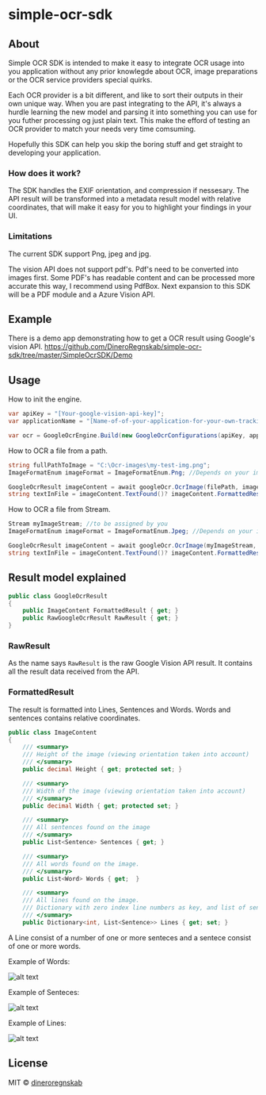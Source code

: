 # simple-ocr-sdk

## About
Simple OCR SDK is intended to make it easy to integrate OCR usage into you application without any prior knowlegde about OCR, image preparations or the OCR service providers special quirks.

Each OCR provider is a bit different, and like to sort their outputs in their own unique way. When you are past integrating to the API, it's always a hurdle learning the new model and parsing it into something you can use for you futher processing og just plain text. This make the efford of testing an OCR provider to match your needs very time comsuming.

Hopefully this SDK can help you skip the boring stuff and get straight to developing your application.

### How does it work?
The SDK handles the EXIF orientation, and compression if nessesary.
The API result will be transformed into a metadata result model with relative coordinates, that will make it easy for you to highlight your findings in your UI.

### Limitations
The current SDK support Png, jpeg and jpg.

The vision API does not support pdf's. Pdf's need to be converted into images first.
Some PDF's has readable content and can be processed more accurate this way, I recommend using PdfBox. Next expansion to this SDK will be a PDF module and a Azure Vision API.

## Example
There is a demo app demonstrating how to get a OCR result using Google's vision API.
https://github.com/DineroRegnskab/simple-ocr-sdk/tree/master/SimpleOcrSDK/Demo

## Usage

How to init the engine.
```cs
var apiKey = "[Your-google-vision-api-key]";
var applicationName = "[Name-of-of-your-application-for-your-own-tracking-in-google]";

var ocr = GoogleOcrEngine.Build(new GoogleOcrConfigurations(apiKey, applicationName));
```

How to OCR a file from a path.
```cs
string fullPathToImage = "C:\Ocr-images\my-test-img.png";
ImageFormatEnum imageFormat = ImageFormatEnum.Png; //Depends on your image

GoogleOcrResult imageContent = await googleOcr.OcrImage(filePath, imageFormat);
string textInFile = imageContent.TextFound()? imageContent.FormattedResult.GetPlainTextWithLineBreaks() : "";
```

How to OCR a file from Stream.
```cs
Stream myImageStream; //to be assigned by you
ImageFormatEnum imageFormat = ImageFormatEnum.Jpeg; //Depends on your image

GoogleOcrResult imageContent = await googleOcr.OcrImage(myImageStream, imageFormat);
string textInFile = imageContent.TextFound()? imageContent.FormattedResult.GetPlainTextWithLineBreaks() : "";
```


## Result model explained

```cs
public class GoogleOcrResult
{
    public ImageContent FormattedResult { get; }
    public RawGoogleOcrResult RawResult { get; }
}
```

### RawResult
As the name says ```RawResult``` is the raw Google Vision API result. It contains all the result data received from the API.

### FormattedResult
The result is formatted into Lines, Sentences and Words. Words and sentences contains relative coordinates.

```cs
public class ImageContent
{
    /// <summary>
    /// Height of the image (viewing orientation taken into account)
    /// </summary>
    public decimal Height { get; protected set; }

    /// <summary>
    /// Width of the image (viewing orientation taken into account)
    /// </summary>
    public decimal Width { get; protected set; }

    /// <summary>
    /// All sentences found on the image
    /// </summary>
    public List<Sentence> Sentences { get; }

    /// <summary>
    /// All words found on the image.
    /// </summary>
    public List<Word> Words { get;  }

    /// <summary>
    /// All lines found on the image. 
    /// Dictionary with zero index line numbers as key, and list of sentences as value.
    /// </summary>
    public Dictionary<int, List<Sentence>> Lines { get; set; }
```

A Line consist of a number of one or more senteces and a sentece consist of one or more words.

Example of Words:

![alt text](https://github.com/DineroRegnskab/simple-ocr-sdk/blob/master/images/receipt%20explained%20words.jpg "Words")


Example of Senteces:

![alt text](https://github.com/DineroRegnskab/simple-ocr-sdk/blob/master/images/receipt%20explained%20sentences.jpg "Sentences")


Example of Lines:

![alt text](https://github.com/DineroRegnskab/simple-ocr-sdk/blob/master/images/receipt%20explained%20lines.jpg "Lines")




## License

MIT © [dineroregnskab](mailto:info@dinero.dk)
